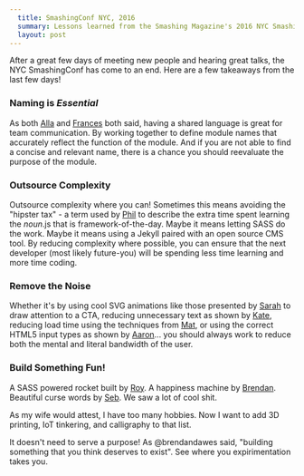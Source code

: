 ```yaml
---
  title: SmashingConf NYC, 2016
  summary: Lessons learned from the Smashing Magazine's 2016 NYC Smashing Conference.
  layout: post
---
```



After a great few days of meeting new people and hearing great talks, the NYC SmashingConf has come to an end. Here are a few takeaways from the last few days!

### Naming is _Essential_ 

As both [Alla](https://twitter.com/craftui) and [Frances](https://twitter.com/phae) both said, having a shared language is great for team communication. By working together to define module names that accurately reflect the function of the module. And if you are not able to find a concise and relevant name, there is a chance you should reevaluate the purpose of the module.

### Outsource Complexity

Outsource complexity where you can! Sometimes this means avoiding the "hipster tax" - a term used by [Phil](https://twitter.com/philhawksworth) to describe the extra time spent learning the _noun_.js that is framework-of-the-day. Maybe it means letting SASS do the work. Maybe it means using a Jekyll paired with an open source CMS tool. By reducing complexity where possible, you can ensure that the next developer (most likely future-you) will be spending less time learning and more time coding. 

### Remove the Noise

Whether it's by using cool SVG animations like those presented by [Sarah](http://twitter.com/sarah_edo) to draw attention to a CTA, reducing unnecessary text as shown by [Kate](https://twitter.com/katekiefer), reducing load time using the techniques from [Mat](https://twitter.com/wilto), or using the correct HTML5 input types as shown by [Aaron](https://twitter.com/aarongusfson)... you should always work to reduce both the mental and literal bandwidth of the user. 

### Build Something Fun!

A SASS powered rocket built by [Roy](https://twitter.com/roy). A happiness machine by [Brendan](https://twitter.com/brendandawes). Beautiful curse words by [Seb](https://twitter.com/SebLester). We saw a lot of cool shit.

As my wife would attest, I have too many hobbies. Now I want to add 3D printing, IoT tinkering, and calligraphy to that list. 

It doesn't need to serve a purpose! As @brendandawes said, "building something that you think deserves to exist". See where you expirimentation takes you.
